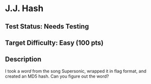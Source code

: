 # J.J. Hash

## Test Status: Needs Testing

## Target Difficulty: Easy (100 pts)

## Description

I took a *word* from the song Supersonic, wrapped it in flag format, and created an MD5 hash. Can you figure out the word?
